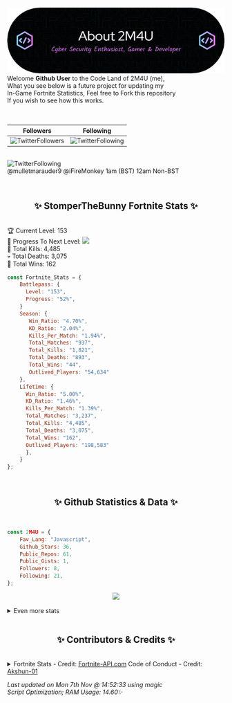 
  ![Header](./src/github-banner.png)
  <br>
  Welcome **Github User** to the Code Land of 2M4U (me),<br>
  What you see below is a future project for updating my<br>
  In-Game Fortnite Statistics, Feel free to Fork this repository<br>
  If you wish to see how this works.
  <br><br>
  <br>
  
  | Followers  | Following |
  | ---------- |:---------:|
  | ![TwitterFollowers](https://img.shields.io/badge/Twitter%20Followers-79-blue)  | ![TwitterFollowing](https://img.shields.io/badge/Twitter%20Following-232-blue)  |


  <br>![TwitterFollowing](https://img.shields.io/badge/Latest%20Tweet--blue)<br>
  @mulletmarauder9 @iFireMonkey 1am (BST) 12am Non-BST
   
  <br><h2 align="center"> ✨ StomperTheBunny Fortnite Stats ✨</h2><br>
  🏆 Current Level: 153<br>
  🎉 Progress To Next Level: ![](https://geps.dev/progress/52)<br>
  🎯 Total Kills: 4,485<br>
  💀 Total Deaths: 3,075<br>
  👑 Total Wins: 162<br>

```js
const Fortnite_Stats = {
    Battlepass: {
      Level: "153",
      Progress: "52%",    
    }
    Season: { 
       Win_Ratio: "4.70%",
       KD_Ratio: "2.04%",
       Kills_Per_Match: "1.94%",
       Total_Matches: "937",
       Total_Kills: "1,821",
       Total_Deaths: "893",
       Total_Wins: "44",
       Outlived_Players: "54,634"
    },
    Lifetime: {
      Win_Ratio: "5.00%",
      KD_Ratio: "1.46%",
      Kills_Per_Match: "1.39%",
      Total_Matches: "3,237",
      Total_Kills: "4,485",
      Total_Deaths: "3,075",
      Total_Wins: "162",
      Outlived_Players: "198,583"
      },
    }
}; 
```


<br><h2 align="center"> ✨ Github Statistics & Data ✨</h2><br>

```js
const 2M4U = {
    Fav_Lang: "Javascript",
    Github_Stars: 36,
    Public_Repos: 61,
    Public_Gists: 1,
    Followers: 8,
    Following: 21,
}; 
```

<p align="center">
<img src="https://github-readme-streak-stats.herokuapp.com/?user=2M4U&theme=tokyonight">
</p>
<details>
  <summary>
      Even more stats
  </summary>
  <p align="center">
    <img src="https://github-profile-trophy.vercel.app/?username=2M4U&theme=dracula">
    <img src="https://github-readme-stats.vercel.app/api?username=2M4U&theme=tokyonight&count_private=true&show_icons=true&include_all_commits=true">
  </p>
</details>
<br><h2 align="center"> ✨ Contributors & Credits ✨</h2><br>
<details>
  <summary>
      Fortnite Stats - Credit: <a href="https://fortnite-api.com/?utm_source=github.com/2M4U/2M4U">Fortnite-API.com</a>
      Code of Conduct - Credit: <a href="https://github.com/Akshun-01">Akshun-01</a>
  </summary>
</details>

<!-- Last updated on Mon Nov 07 2022 14:52:33 GMT+0000 (Coordinated Universal Time) ;-;-->
<i>Last updated on  Mon 7th Nov @ 14:52:33 using magic<br>
Script Optimization; RAM Usage: 14.60</i>✨
